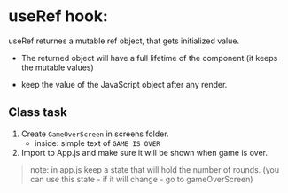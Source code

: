 # useRef hook:

useRef returnes a mutable ref object, that gets initialized value.

- The returned object will have a full lifetime of the component (it keeps the mutable values)

- keep the value of the JavaScript object after any render. 


## Class task

1. Create `GameOverScreen` in screens folder. 
    * inside: simple text of `GAME IS OVER`
2. Import to App.js and make sure it will be shown when game is over. 

> note: in app.js keep a state that will hold the number of rounds. (you can use this state - if it will change - go to gameOverScreen)